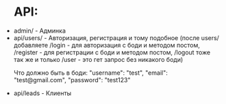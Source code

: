 <ul>
    <h1>
        API:
    </h1>
    <li>
        admin/ - Админка
    </li>
    <li>
        api/users/ - Авторизация, регистрация и тому подобное (после users/ добавляете /login - для авторизация с боди и методом постом, /register - для регистрации с боди и методом постом, /logout тоже так же и только /user - это гет запрос без никакого боди)
        <p>
            Что должно быть в боди:
                "username": "test",
                "email": "test@gmail.com",
                "password": "test123"
        </p>
    </li>
    <li>
        api/leads - Клиенты
    </li>
</ul>